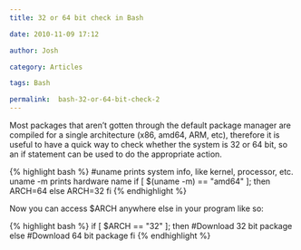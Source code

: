```yaml
---
title: 32 or 64 bit check in Bash

date: 2010-11-09 17:12

author: Josh

category: Articles

tags: Bash

permalink:  bash-32-or-64-bit-check-2
---
```

Most packages that aren’t gotten through the default package manager are
compiled for a single architecture (x86, amd64, ARM, etc), therefore it
is useful to have a quick way to check whether the system is 32 or 64
bit, so an if statement can be used to do the appropriate action.

{% highlight bash %}
#uname prints system info, like kernel, processor, etc. uname -m prints hardware name
if [ $(uname -m) == "amd64" ]; then
    ARCH=64
else
    ARCH=32
fi
{% endhighlight %}

Now you can access \$ARCH anywhere else in your program like so:

{% highlight bash %}
if [ $ARCH == "32" ]; then
    #Download 32 bit package
else
    #Download 64 bit package
fi
{% endhighlight %}

